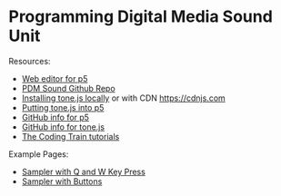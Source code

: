 # Programming Digital Media Sound Unit

Resources:
- <a href = "https://editor.p5js.org/">Web editor for p5</a>
- <a href = "https://github.com/edemastes/pdm-sound"> PDM Sound Github Repo</a>
- <a href = "https://tonejs.github.io/">Installing tone.js locally</a> or with CDN <a href = "https://cdnjs.com/">https://cdnjs.com</a>
- <a href = "https://pdm.lsupathways.org/3_audio/">Putting tone.js into p5</a> 
- <a href = "https://github.com/processing">GitHub info for p5</a> 
- <a href = "https://github.com/Tonejs">GitHub info for tone.js</a>
- <a href = "https://www.youtube.com/@TheCodingTrain"> The Coding Train tutorials </a>

Example Pages:
- <a href = "https://edemastes.github.io/pdm-sound/sampler-keypressed/"> Sampler with Q and W Key Press</a>
- <a href = "https://edemastes.github.io/pdm-sound/sampler-buttons/"> Sampler with Buttons </a>
